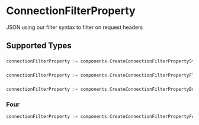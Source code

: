 # ConnectionFilterProperty

JSON using our filter syntax to filter on request headers


## Supported Types

### 

```go
connectionFilterProperty := components.CreateConnectionFilterPropertyStr(string{/* values here */})
```

### 

```go
connectionFilterProperty := components.CreateConnectionFilterPropertyFloat32(float32{/* values here */})
```

### 

```go
connectionFilterProperty := components.CreateConnectionFilterPropertyBoolean(bool{/* values here */})
```

### Four

```go
connectionFilterProperty := components.CreateConnectionFilterPropertyFour(components.Four{/* values here */})
```

